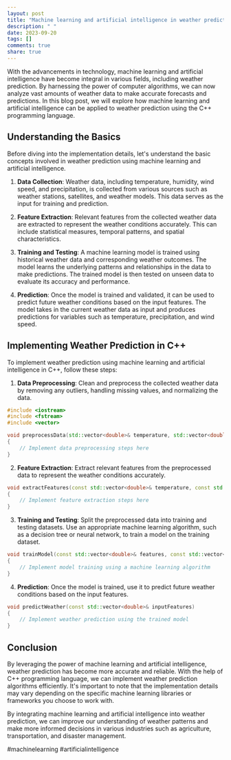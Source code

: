 ```yaml
---
layout: post
title: "Machine learning and artificial intelligence in weather prediction using C++"
description: " "
date: 2023-09-20
tags: []
comments: true
share: true
---
```


With the advancements in technology, machine learning and artificial intelligence have become integral in various fields, including weather prediction. By harnessing the power of computer algorithms, we can now analyze vast amounts of weather data to make accurate forecasts and predictions. In this blog post, we will explore how machine learning and artificial intelligence can be applied to weather prediction using the C++ programming language.

## Understanding the Basics

Before diving into the implementation details, let's understand the basic concepts involved in weather prediction using machine learning and artificial intelligence.

1. **Data Collection**: Weather data, including temperature, humidity, wind speed, and precipitation, is collected from various sources such as weather stations, satellites, and weather models. This data serves as the input for training and prediction.

2. **Feature Extraction**: Relevant features from the collected weather data are extracted to represent the weather conditions accurately. This can include statistical measures, temporal patterns, and spatial characteristics.

3. **Training and Testing**: A machine learning model is trained using historical weather data and corresponding weather outcomes. The model learns the underlying patterns and relationships in the data to make predictions. The trained model is then tested on unseen data to evaluate its accuracy and performance.

4. **Prediction**: Once the model is trained and validated, it can be used to predict future weather conditions based on the input features. The model takes in the current weather data as input and produces predictions for variables such as temperature, precipitation, and wind speed.

## Implementing Weather Prediction in C++

To implement weather prediction using machine learning and artificial intelligence in C++, follow these steps:

1. **Data Preprocessing**: Clean and preprocess the collected weather data by removing any outliers, handling missing values, and normalizing the data.

```cpp
#include <iostream>
#include <fstream>
#include <vector>

void preprocessData(std::vector<double>& temperature, std::vector<double>& humidity, std::vector<double>& wind_speed)
{
    // Implement data preprocessing steps here
}
```

2. **Feature Extraction**: Extract relevant features from the preprocessed data to represent the weather conditions accurately.

```cpp
void extractFeatures(const std::vector<double>& temperature, const std::vector<double>& humidity, const std::vector<double>& wind_speed, std::vector<double>& features)
{
    // Implement feature extraction steps here
}
```

3. **Training and Testing**: Split the preprocessed data into training and testing datasets. Use an appropriate machine learning algorithm, such as a decision tree or neural network, to train a model on the training dataset.

```cpp
void trainModel(const std::vector<double>& features, const std::vector<double>& outcomes)
{
    // Implement model training using a machine learning algorithm
}
```

4. **Prediction**: Once the model is trained, use it to predict future weather conditions based on the input features.

```cpp
void predictWeather(const std::vector<double>& inputFeatures)
{
    // Implement weather prediction using the trained model
}
```

## Conclusion

By leveraging the power of machine learning and artificial intelligence, weather prediction has become more accurate and reliable. With the help of C++ programming language, we can implement weather prediction algorithms efficiently. It's important to note that the implementation details may vary depending on the specific machine learning libraries or frameworks you choose to work with.

By integrating machine learning and artificial intelligence into weather prediction, we can improve our understanding of weather patterns and make more informed decisions in various industries such as agriculture, transportation, and disaster management.

#machinelearning #artificialintelligence